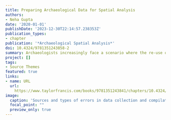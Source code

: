 ```yaml
---
title: Preparing Archaeological Data for Spatial Analysis
authors:
- Neha Gupta
date: '2020-01-01'
publishDate: '2023-12-30T22:14:57.238353Z'
publication_types:
- chapter
publication: '*Archaeological Spatial Analysis*'
doi: 10.4324/9781351243858-2
summary: Archaeologists increasingly face a scenario where the re-use of archaeological data, particularly the processing and analysis of digital archaeological data, is posing pointed challenges to the practice of archaeology
project: []
tags:
- Source Themes
featured: true
links:
- name: URL
  url: 
    https://www.taylorfrancis.com/books/9781351243841/chapters/10.4324/9781351243858-2
image:
  caption: 'Sources and types of errors in data collection and compilation, data processing and data usage that result in final global error, adapted from Hunter and Beard (1992).'
  focal_point: ""
  preview_only: true
---
```

